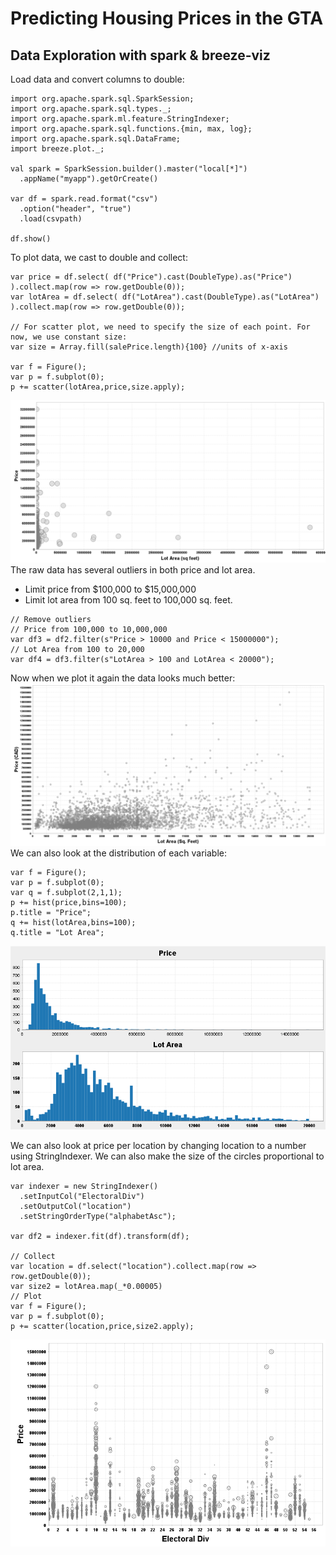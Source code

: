 # Predicting Housing Prices in the GTA 


## Data Exploration with spark & breeze-viz

Load data and convert columns to double:

```
import org.apache.spark.sql.SparkSession;
import org.apache.spark.sql.types._;
import org.apache.spark.ml.feature.StringIndexer;
import org.apache.spark.sql.functions.{min, max, log};
import org.apache.spark.sql.DataFrame;
import breeze.plot._;

val spark = SparkSession.builder().master("local[*]")
  .appName("myapp").getOrCreate()

var df = spark.read.format("csv")
  .option("header", "true")
  .load(csvpath)

df.show()
```

To plot data, we cast to double and collect:

```
var price = df.select( df("Price").cast(DoubleType).as("Price") ).collect.map(row => row.getDouble(0));
var lotArea = df.select( df("LotArea").cast(DoubleType).as("LotArea") ).collect.map(row => row.getDouble(0));

// For scatter plot, we need to specify the size of each point. For now, we use constant size:
var size = Array.fill(salePrice.length){100} //units of x-axis

var f = Figure();
var p = f.subplot(0);
p += scatter(lotArea,price,size.apply);
```
![](imgs/orig.png)
The raw data has several outliers in both price and lot area.
- Limit price from $100,000 to $15,000,000
- Limit lot area from 100 sq. feet to 100,000 sq. feet.

```
// Remove outliers
// Price from 100,000 to 10,000,000
var df3 = df2.filter(s"Price > 10000 and Price < 15000000");
// Lot Area from 100 to 20,000
var df4 = df3.filter(s"LotArea > 100 and LotArea < 20000");
```

Now when we plot it again the data looks much better:
![](imgs/scatter.PNG)
We can also look at the distribution of each variable:
```
var f = Figure();
var p = f.subplot(0);
var q = f.subplot(2,1,1);
p += hist(price,bins=100);
p.title = "Price";
q += hist(lotArea,bins=100);
q.title = "Lot Area";
```
![](imgs/histos.PNG)

We can also look at price per location by changing location to a number using StringIndexer.
We can also make the size of the circles proportional to lot area.
```
var indexer = new StringIndexer()
  .setInputCol("ElectoralDiv")
  .setOutputCol("location")
  .setStringOrderType("alphabetAsc");

var df2 = indexer.fit(df).transform(df);

// Collect
var location = df.select("location").collect.map(row => row.getDouble(0));
var size2 = lotArea.map(_*0.00005)
// Plot
var f = Figure();
var p = f.subplot(0);
p += scatter(location,price,size2.apply);

```

![](imgs/loc_price.PNG)


